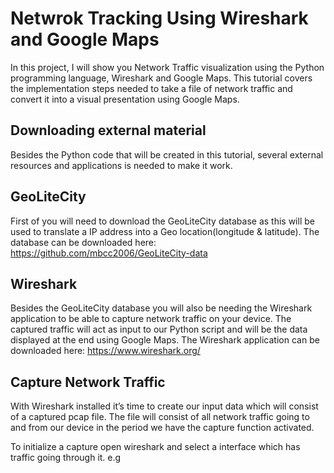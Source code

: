 # Netwrok Tracking Using Wireshark and Google Maps
In this project, I will show you Network Traffic visualization using the Python programming language, Wireshark and Google Maps. This tutorial covers the implementation steps needed to take a file of network traffic and convert it into a visual presentation using Google Maps.
## Downloading external material
Besides the Python code that will be created in this tutorial, several external resources and applications is needed to make it work.
## GeoLiteCity
First of you will need to download the GeoLiteCity database as this will be used to translate a IP address into a Geo location(longitude & latitude). The database can be downloaded here: https://github.com/mbcc2006/GeoLiteCity-data
## Wireshark
Besides the GeoLiteCity database you will also be needing the Wireshark application to be able to capture network traffic on your device. The captured traffic will act as input to our Python script and will be the data displayed at the end using Google Maps. The Wireshark application can be downloaded here: https://www.wireshark.org/ 
## Capture Network Traffic
With Wireshark installed it’s time to create our input data which will consist of a captured pcap file. The file will consist of all network traffic going to and from our device in the period we have the capture function activated.

To initialize a capture open wireshark and select a interface which has traffic going through it. e.g
